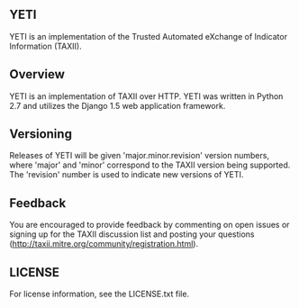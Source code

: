 YETI
--------

YETI is an implementation of the Trusted Automated eXchange of Indicator Information (TAXII).

## Overview
YETI is an implementation of TAXII over HTTP. YETI was written in Python 2.7 and utilizes the 
Django 1.5 web application framework.

## Versioning
Releases of YETI will be given 'major.minor.revision' version numbers, where 'major' and
'minor' correspond to the TAXII version being supported. The 'revision' number is used to 
indicate new versions of YETI.

## Feedback 
You are encouraged to provide feedback by commenting on open issues or signing up for the TAXII
discussion list and posting your questions (http://taxii.mitre.org/community/registration.html).

## LICENSE
For license information, see the LICENSE.txt file.